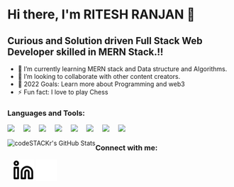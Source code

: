 # Hi there, I'm RITESH RANJAN 👋 

## Curious and Solution driven Full Stack Web Developer skilled in MERN Stack.!!

- 🌱 I’m currently learning MERN stack and Data structure and Algorithms.
- 👯 I’m looking to collaborate with other content creators.
- 🥅 2022 Goals: Learn more about Programming and web3
- ⚡ Fun fact: I love to play Chess



### Languages and Tools:
<p>
    <img  width="35px" src="https://cdn.jsdelivr.net/gh/devicons/devicon/icons/react/react-original.svg"/>&nbsp;&nbsp;&nbsp;&nbsp;
    <img width="35px" src="https://cdn.jsdelivr.net/gh/devicons/devicon/icons/redux/redux-original.svg"/>&nbsp;&nbsp;&nbsp;&nbsp;
    <img width="35px" src="https://cdn.jsdelivr.net/gh/devicons/devicon/icons/nodejs/nodejs-original.svg"  />&nbsp;&nbsp;&nbsp;&nbsp;
    <img  width="35px" src="https://cdn.jsdelivr.net/gh/devicons/devicon/icons/express/express-original-wordmark.svg"  />&nbsp;&nbsp;&nbsp;&nbsp;
    <img  width="35px" src="https://cdn.jsdelivr.net/gh/devicons/devicon/icons/mongodb/mongodb-original.svg" />&nbsp;&nbsp;&nbsp;&nbsp;
    <img width="35px" src="https://cdn.jsdelivr.net/gh/devicons/devicon/icons/html5/html5-original.svg"/>&nbsp;&nbsp;&nbsp;&nbsp;
    <img  width="35px" src="https://cdn.jsdelivr.net/gh/devicons/devicon/icons/css3/css3-original.svg"/>&nbsp;&nbsp;&nbsp;&nbsp;
    <img  width="35px" src="https://cdn.jsdelivr.net/gh/devicons/devicon/icons/git/git-original.svg"/>&nbsp;&nbsp;&nbsp;&nbsp;
</p>




<p>

  <img align="left" alt="codeSTACKr's GitHub Stats" src="https://github-readme-stats.vercel.app/api?username=RANJAN-ritesh&show_icons=true&hide_border=false&title_color=ff652f&icon_color=FFE400&bg_color=09131B&text_color=ffffff&border_color=0c1a25" />
</p>

### Connect with me:
<p>

&nbsp;&nbsp;
[![website](./img/linkedin-light.svg)](https://www.linkedin.com/in/ritesh-ranjan-71a410218/#gh-light-mode-only)
[![website](./img/linkedin-dark.svg)](https://www.linkedin.com/in/ritesh-ranjan-71a410218/#gh-dark-mode-only)
&nbsp;&nbsp;
    </p>



